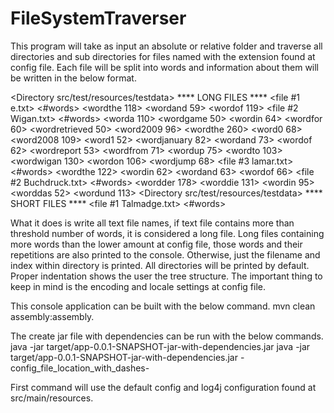 # FileSystemTraverser

This program will take as input an absolute or relative folder and traverse all directories and sub directories for files named with the extension found at config file. Each file will be split into words and information about them will be written in the below format.

<Directory src/test/resources/testdata>
**** LONG FILES ****
	<sub-directory a>
		<sub-directory b>
			<file #1 e.txt> <#words>  <wordthe 118> <wordand 59> <wordof 119>
			<file #2 Wigan.txt> <#words>  <worda 110> <wordgame 50> <wordin 64> <wordfor 60> <wordretrieved 50> <word2009 96> <wordthe 260> <word0 68> <word2008 109> <word1 52> <wordjanuary 82> <wordand 73> <wordof 62> <wordreport 53> <wordfrom 71> <wordup 75> <wordto 103> <wordwigan 130> <wordon 106> <wordjump 68>
			<file #3 lamar.txt> <#words>  <wordthe 122> <wordin 62> <wordand 63> <wordof 66>
			<sub-directory d>
				<file #2 Buchdruck.txt> <#words>  <wordder 178> <worddie 131> <wordin 95> <worddas 52> <wordund 113>
<Directory src/test/resources/testdata>
**** SHORT FILES ****
	<sub-directory a>
		<sub-directory b>
			<sub-directory d>
				<file #1 Talmadge.txt> <#words> 

What it does is write all text file names, if text file contains more than threshold number of words, it is considered a long file. Long files containing more words than the lower amount at config file, those words and their repetitions are also printed to the console. Otherwise, just the filename and index within directory is printed. All directories will be printed by default. Proper indentation shows the user the tree structure. The important thing to keep in mind is the encoding and locale settings at config file.

This console application can be built with the below command.
  mvn clean assembly:assembly.

The create jar file with dependencies can be run with the below commands.
  java -jar target/app-0.0.1-SNAPSHOT-jar-with-dependencies.jar
  java -jar target/app-0.0.1-SNAPSHOT-jar-with-dependencies.jar -config_file_location_with_dashes-

First command will use the default config and log4j configuration found at src/main/resources.
